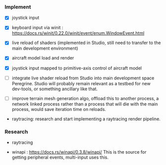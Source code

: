 









### Implement



- [x] joystick input

- [x] keyboard input via winit : https://docs.rs/winit/0.22.0/winit/event/enum.WindowEvent.html
- [x] live reload of shaders (implemented in Studio, still need to transfer to the main development environment)

- [x] aircraft model load and render

- [x] joystick input mapped to primitive-axis control of aircraft model

- [ ] integrate live shader reload from Studio into main development space Peregrine.  Studio will probably remain relevant as a testbed for new dev-tools, or something ancillary like that.

- [ ] improve terrain mesh generation algo, offload this to another process, a network linked process rather than a process that will die with the main process, would save iteration time on reloads.

- raytracing: research and start implementing a raytracing render pipeline.





### Research

- raytracing

- winapi : https://docs.rs/winapi/0.3.8/winapi/
    This is the source for getting peripheral events, multi-input uses this.
